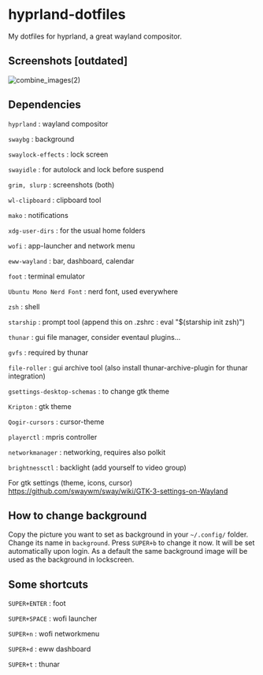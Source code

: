 # hyprland-dotfiles
My dotfiles for hyprland, a great wayland compositor.

## Screenshots [outdated]
![combine_images(2)](https://user-images.githubusercontent.com/88981092/206405811-482a4ef6-af0d-4e4d-a1b8-4ba082dec349.jpg)


## Dependencies

```hyprland```                  : wayland compositor

```swaybg```                    : background

```swaylock-effects```          : lock screen

```swayidle```                  : for autolock and lock before suspend

```grim, slurp```               : screenshots (both)

```wl-clipboard```              : clipboard tool

```mako```                      : notifications

```xdg-user-dirs```             : for the usual home folders

```wofi```                      : app-launcher and network menu

```eww-wayland```               : bar, dashboard, calendar

```foot```                      : terminal emulator

```Ubuntu Mono Nerd Font```     : nerd font, used everywhere

```zsh```                       : shell

```starship```                  : prompt tool (append this on .zshrc : eval "$(starship init zsh)")

```thunar```                    : gui file manager, consider eventaul plugins...

```gvfs```                      : required by thunar

```file-roller```               : gui archive tool (also install thunar-archive-plugin for thunar integration)

```gsettings-desktop-schemas``` : to change gtk theme

```Kripton```                   : gtk theme

```Qogir-cursors```             : cursor-theme

```playerctl```                 : mpris controller

```networkmanager```            : networking, requires also polkit

```brightnessctl```             : backlight (add yourself to video group)


For gtk settings (theme, icons, cursor)
https://github.com/swaywm/sway/wiki/GTK-3-settings-on-Wayland


## How to change background
Copy the picture you want to set as background in your ```~/.config/``` folder.
Change its name in ```background```.
Press ```SUPER+b``` to change it now. It will be set automatically upon login. As a default the same background image will be used as the background in lockscreen.

## Some shortcuts
```SUPER+ENTER``` : foot

```SUPER+SPACE``` : wofi launcher

```SUPER+n```     : wofi networkmenu

```SUPER+d```     : eww dashboard

```SUPER+t```     : thunar
